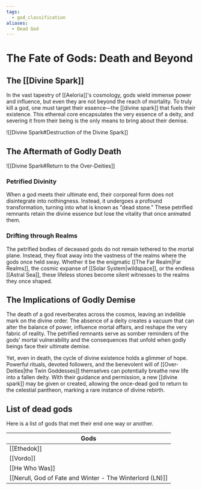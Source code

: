 ```yaml
---
tags:
  - god_classification
aliases:
  - Dead God
---
```

# The Fate of Gods: Death and Beyond

## The [[Divine Spark]]

In the vast tapestry of [[Aeloria]]'s cosmology, gods wield immense power and influence, but even they are not beyond the reach of mortality. To truly kill a god, one must target their essence—the [[divine spark]] that fuels their existence. This ethereal core encapsulates the very essence of a deity, and severing it from their being is the only means to bring about their demise.

![[Divine Spark#Destruction of the Divine Spark]]

## The Aftermath of Godly Death

![[Divine Spark#Return to the Over-Deities]]

### Petrified Divinity

When a god meets their ultimate end, their corporeal form does not disintegrate into nothingness. Instead, it undergoes a profound transformation, turning into what is known as "dead stone." These petrified remnants retain the divine essence but lose the vitality that once animated them.

### Drifting through Realms

The petrified bodies of deceased gods do not remain tethered to the mortal plane. Instead, they float away into the vastness of the realms where the gods once held sway. Whether it be the enigmatic [[The Far Realm|Far Realms]], the cosmic expanse of [[Solar System|wildspace]], or the endless [[Astral Sea]], these lifeless stones become silent witnesses to the realms they once shaped.

## The Implications of Godly Demise

The death of a god reverberates across the cosmos, leaving an indelible mark on the divine order. The absence of a deity creates a vacuum that can alter the balance of power, influence mortal affairs, and reshape the very fabric of reality. The petrified remnants serve as somber reminders of the gods' mortal vulnerability and the consequences that unfold when godly beings face their ultimate demise.

Yet, even in death, the cycle of divine existence holds a glimmer of hope. Powerful rituals, devoted followers, and the benevolent will of [[Over-Deities|the Twin Goddesses]] themselves can potentially breathe new life into a fallen deity. With their guidance and permission, a new [[divine spark]] may be given or created, allowing the once-dead god to return to the celestial pantheon, marking a rare instance of divine rebirth.


## List of dead gods

Here is a list of gods that met their end one way or another.

| Gods                                                      |
| --------------------------------------------------------- |
| [[Ethedok]]                                               |
| [[Vordo]]                                                 |
| [[He Who Was]]                                            |
| [[Nerull, God of Fate and Winter - The Winterlord (LN)]] |

